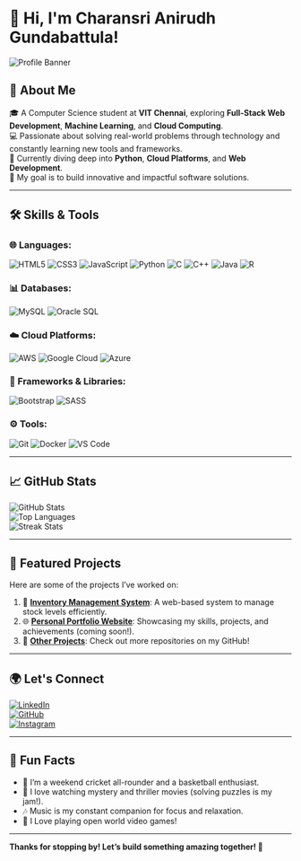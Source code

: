 # 👋 Hi, I'm Charansri Anirudh Gundabattula!

![Profile Banner](https://via.placeholder.com/800x200.png?text=Hello+World!+I’m+Charansri)

## 🚀 About Me
🎓 A Computer Science student at **VIT Chennai**, exploring **Full-Stack Web Development**, **Machine Learning**, and **Cloud Computing**.  
💻 Passionate about solving real-world problems through technology and constantly learning new tools and frameworks.  
🌱 Currently diving deep into **Python**, **Cloud Platforms**, and **Web Development**.  
🎯 My goal is to build innovative and impactful software solutions.

---

## 🛠️ Skills & Tools

### 🌐 Languages:
![HTML5](https://img.shields.io/badge/HTML5-%23E34F26.svg?style=for-the-badge&logo=html5&logoColor=white)
![CSS3](https://img.shields.io/badge/CSS3-%231572B6.svg?style=for-the-badge&logo=css3&logoColor=white)
![JavaScript](https://img.shields.io/badge/JavaScript-%23F7DF1E.svg?style=for-the-badge&logo=javascript&logoColor=black)
![Python](https://img.shields.io/badge/Python-%233776AB.svg?style=for-the-badge&logo=python&logoColor=white)
![C](https://img.shields.io/badge/C-%2300599C.svg?style=for-the-badge&logo=c&logoColor=white)
![C++](https://img.shields.io/badge/C++-%2300599C.svg?style=for-the-badge&logo=c%2B%2B&logoColor=white)
![Java](https://img.shields.io/badge/Java-%23ED8B00.svg?style=for-the-badge&logo=java&logoColor=white)
![R](https://img.shields.io/badge/R-%23276DC3.svg?style=for-the-badge&logo=r&logoColor=white)

### 📊 Databases:
![MySQL](https://img.shields.io/badge/MySQL-%2300f.svg?style=for-the-badge&logo=mysql&logoColor=white)
![Oracle SQL](https://img.shields.io/badge/Oracle_SQL-F80000?style=for-the-badge&logo=oracle&logoColor=white)

### ☁️ Cloud Platforms:
![AWS](https://img.shields.io/badge/AWS-%23232F3E.svg?style=for-the-badge&logo=amazon-aws&logoColor=white)
![Google Cloud](https://img.shields.io/badge/Google_Cloud-%234285F4.svg?style=for-the-badge&logo=google-cloud&logoColor=white)
![Azure](https://img.shields.io/badge/Azure-%230072C6.svg?style=for-the-badge&logo=microsoft-azure&logoColor=white)

### 🎨 Frameworks & Libraries:
![Bootstrap](https://img.shields.io/badge/Bootstrap-%237952B3.svg?style=for-the-badge&logo=bootstrap&logoColor=white)
![SASS](https://img.shields.io/badge/SASS-%23CC6699.svg?style=for-the-badge&logo=sass&logoColor=white)

### ⚙️ Tools:
![Git](https://img.shields.io/badge/Git-%23F05033.svg?style=for-the-badge&logo=git&logoColor=white)
![Docker](https://img.shields.io/badge/Docker-%230db7ed.svg?style=for-the-badge&logo=docker&logoColor=white)
![VS Code](https://img.shields.io/badge/VS%20Code-%23007ACC.svg?style=for-the-badge&logo=visual-studio-code&logoColor=white)

---

## 📈 GitHub Stats
![GitHub Stats](https://github-readme-stats.vercel.app/api?username=gcanirudh&show_icons=true&theme=radical)  
![Top Languages](https://github-readme-stats.vercel.app/api/top-langs/?username=gcanirudh&layout=compact&theme=radical)  
![Streak Stats](https://github-readme-streak-stats.herokuapp.com/?user=gcanirudh&theme=radical)

---

## 🌟 Featured Projects
Here are some of the projects I’ve worked on:

1. 🛒 [**Inventory Management System**](https://github.com/your-inventory-system-repo): A web-based system to manage stock levels efficiently.
2. 🌐 [**Personal Portfolio Website**](https://yourportfolio.com): Showcasing my skills, projects, and achievements (coming soon!).
3. 🔗 [**Other Projects**](https://github.com/gcanirudh?tab=repositories): Check out more repositories on my GitHub!

---

## 🌍 Let's Connect
[![LinkedIn](https://img.shields.io/badge/LinkedIn-0A66C2?style=for-the-badge&logo=linkedin&logoColor=white)](https://www.linkedin.com/in/charansri-anirudh-gundabattula-477b4a229/)  
[![GitHub](https://img.shields.io/badge/GitHub-181717?style=for-the-badge&logo=github&logoColor=white)](https://github.com/gcanirudh)  
[![Instagram](https://img.shields.io/badge/Instagram-%23E4405F.svg?style=for-the-badge&logo=instagram&logoColor=white)](https://www.instagram.com/gcanirudh/)

---

## 🎯 Fun Facts
- 🏏 I’m a weekend cricket all-rounder and a basketball enthusiast.  
- 🎥 I love watching mystery and thriller movies (solving puzzles is my jam!).  
- 🎶 Music is my constant companion for focus and relaxation.
- 👾 I Love playing open world video games!


---

**Thanks for stopping by! Let’s build something amazing together! 🚀**
